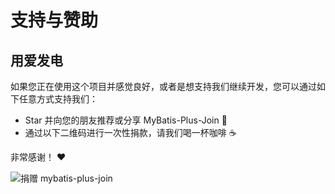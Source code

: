 # 支持与赞助

## 用爱发电

如果您正在使用这个项目并感觉良好，或者是想支持我们继续开发，您可以通过如下任意方式支持我们：

* Star 并向您的朋友推荐或分享 MyBatis-Plus-Join 🚀
* 通过以下二维码进行一次性捐款，请我们喝一杯咖啡 ☕️

非常感谢！ ❤️

![捐赠 mybatis-plus-join](/public/support.png "支持一下mybatis-plus-join")
